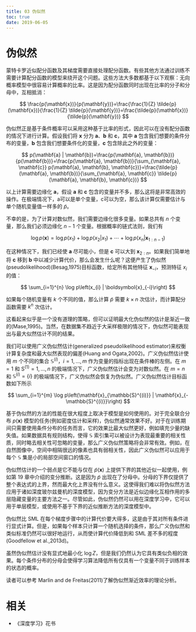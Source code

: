 ```yaml
---
title: 03 伪似然
toc: true
date: 2019-06-05
---
```

# 伪似然

蒙特卡罗近似配分函数及其梯度需要直接处理配分函数。有些其他方法通过训练不需要计算配分函数的模型来绕开这个问题。这些方法大多数都基于以下观察：无向概率模型中很容易计算概率的比率。这是因为配分函数同时出现在比率的分子和分母中，互相抵消：

$$
\frac{p(\mathbf{x})}{p(\mathbf{y})}=\frac{\frac{1}{Z} \tilde{p}(\mathbf{x})}{\frac{1}{Z} \tilde{p}(\mathbf{y})}=\frac{\tilde{p}(\mathbf{x})}{\tilde{p}(\mathbf{y})}
$$

伪似然正是基于条件概率可以采用这种基于比率的形式，因此可以在没有配分函数的情况下进行计算。假设我们将 $\mathbf{x}$ 分为 $\mathbf{a}$、$\mathbf{b}$ 和 $\mathbf{c}$，其中 $\mathbf{a}$ 包含我们想要的条件分布的变量，$\mathbf{b}$ 包含我们想要条件化的变量，$\mathbf{c}$ 包含除此之外的变量：

$$
p(\mathbf{a} | \mathbf{b})=\frac{p(\mathbf{a}, \mathbf{b})}{p(\mathbf{b})}=\frac{p(\mathbf{a}, \mathbf{b})}{\sum_{\mathbf{a}, \mathbf{c}} p(\mathbf{a}, \mathbf{b}, \mathbf{c})}=\frac{\tilde{p}(\mathbf{a}, \mathbf{b})}{\sum_{\mathbf{a}, \mathbf{c}} \tilde{p}(\mathbf{a}, \mathbf{b}, \mathbf{c})}
$$

以上计算需要边缘化 $\mathbf{a}$，假设 $\mathbf{a}$ 和 $\mathbf{c}$ 包含的变量并不多，那么这将是非常高效的操作。在极端情况下，a可以是单个变量，c可以为空，那么该计算仅需要估计与单个随机变量值一样多的 $\tilde{p}$。

不幸的是，为了计算对数似然，我们需要边缘化很多变量。如果总共有 $n$ 个变量，那么我们必须边缘化 $n-1$ 个变量。根据概率的链式法则，我们有

$$
\log p(\mathbf{x})=\log p\left(x_{1}\right)+\log p\left(x_{2} | x_{1}\right)+\cdots+\log p\left(x_{n} | \mathbf{x}_{1 : n-1}\right)
$$

在这种情况下，我们已经使 $\mathbf{a}$ 尽可能小，但是 $\mathbf{c}$ 可以大到 $\mathbf{x}_{2 : n}$。如果我们简单地将 $\mathbf{c}$ 移到 $\mathbf{b}$ 中以减少计算代价，那么会发生什么呢？这便产生了伪似然(pseudolikelihood)(Besag,1975)目标函数，给定所有其他特征 $\boldsymbol{x}_{-i}$，预测特征 $x_{i}$ 的值：

$$
\sum_{i=1}^{n} \log p\left(x_{i} | \boldsymbol{x}_{-i}\right)
$$

如果每个随机变量有 $k$ 个不同的值，那么计算 $\tilde{p}$ 需要 $k \times n$ 次估计，而计算配分函数需要 $k^{n}$ 次估计。

这看起来似乎是一个没有道理的策略，但可以证明最大化伪似然的估计是渐近一致的(Mase,1995)。当然，在数据集不趋近于大采样极限的情况下，伪似然可能表现出与最大似然估计不同的结果。

我们可以使用广义伪似然估计(generalized pseudolikelihood estimator)来权衡计算复杂度和最大似然表现的偏差(Huang and Ogata,2002)。广义伪似然估计使用 $m$ 个不同的集合 $\mathbb{S}^{(i)}$，$i=1, \ldots, m$ 作为变量的指标出现在条件棒的左侧。在 $m=1$ 和 $\mathrm{S}^{(1)}=1, \dots, n$ 的极端情况下，广义伪似然估计会变为对数似然。在 $m=n$ 和 $\mathbb{S}^{(i)}=\{i\}$ 的极端情况下，广义伪似然会恢复为伪似然。广义伪似然估计目标函数如下所示

$$
\sum_{i=1}^{m} \log p\left(\mathbf{x}_{\mathbb{S}^{(i)}} | \mathbf{x}_{-\mathbb{S}^{(i)}}\right)
$$

基于伪似然的方法的性能在很大程度上取决于模型是如何使用的。对于完全联合分布 $p(\mathbf{x})$ 模型的任务(例如密度估计和采样)，伪似然通常效果不好。对于在训练期间只需要使用条件分布的任务而言，它的效果比最大似然更好，例如填充少量的缺失值。如果数据具有规则结构，使得 $\mathbb{S}$ 索引集可以被设计为表现最重要的相关性质，同时略去相关性可忽略的变量，那么广义伪似然策略将会非常有效。例如，在自然图像中，空间中相隔很远的像素也具有弱相关性，因此广义伪似然可以应用于每个 $\mathbb{S}$ 集是小的局部空间窗口的情况。

伪似然估计的一个弱点是它不能与仅在 $\tilde{p}(\mathbf{x})$ 上提供下界的其他近似一起使用，例如第 19 章中介绍的变分推断。这是因为 $\tilde{p}$ 出现在了分母中。分母的下界仅提供了整个表达式的上界，然而最大化上界没有什么意义。这使得我们难以将伪似然方法应用于诸如深度玻尔兹曼机的深度模型，因为变分方法是近似边缘化互相作用的多层隐藏变量的主要方法之一。尽管如此，伪似然仍然可以用在深度学习中，它可以用于单层模型，或使用不基于下界的近似推断方法的深度模型中。

伪似然比 SML 在每个梯度步骤中的计算代价要大得多，这是由于其对所有条件进行显式计算。但是，如果每个样本只计算一个随机选择的条件，那么广义伪似然和类似标准仍然可以很好地运行，从而使计算代价降低到和 SML 差不多的程度(Goodfellow et al.,2013d)。

虽然伪似然估计没有显式地最小化 $\log Z$，但是我们仍然认为它具有类似负相的效果。每个条件分布的分母会使得学习算法降低所有仅具有一个变量不同于训练样本的状态的概率。

读者可以参考 Marlin and de Freitas(2011)了解伪似然渐近效率的理论分析。




# 相关

- 《深度学习》花书
